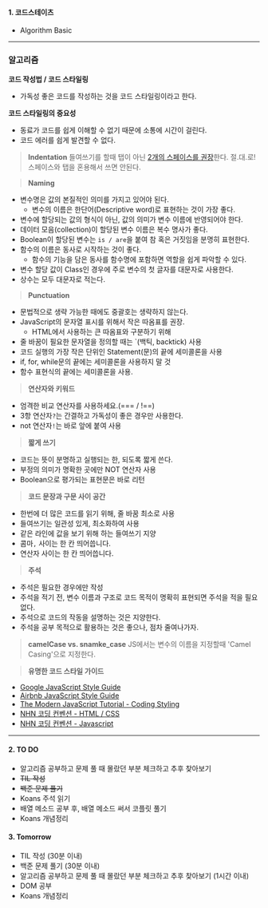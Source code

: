 #### 1. 코드스테이츠

- Algorithm Basic

---

### 알고리즘

**코드 작성법 / 코드 스타일링**

- 가독성 좋은 코드를 작성하는 것을 코드 스타일링이라고 한다.

**코드 스타일링의 중요성**

- 동료가 코드를 쉽게 이해할 수 없기 때문에 소통에 시간이 걸린다.
- 코드 에러를 쉽게 발견할 수 없다.

> **Indentation**
> 들여쓰기를 할때 탭이 아닌 [2개의 스페이스를 권장](https://ukupat.github.io/tabs-or-spaces/)한다.
> 절.대.로! 스페이스와 탭을 혼용해서 쓰면 안된다.

> **Naming**

- 변수명은 값의 본질적인 의미를 가지고 있어야 된다.
  - 변수의 이름은 한단어(Descriptive word)로 표현하는 것이 가장 좋다.
- 변수에 할당되는 값의 형식이 아닌, 값의 의미가 변수 이름에 반영되어야 한다.
- 데이터 모음(collection)이 할당된 변수 이름은 복수 명사가 좋다.
- Boolean이 할당된 변수는 `is / are`을 붙여 참 혹은 거짓임을 분명히 표현한다.
- 함수의 이름은 동사로 시작하는 것이 좋다.
  - 함수의 기능을 담은 동사를 함수명에 포함하면 역할을 쉽게 파악할 수 있다.
- 변수 할당 값이 Class인 경우에 주로 변수의 첫 글자를 대문자로 사용한다.
- 상수는 모두 대문자로 적는다.

> **Punctuation**

- 문법적으로 생략 가능한 때에도 중괄호는 생략하지 않는다.
- JavaScript의 문자열 표시를 위해서 작은 따옴표를 권장.
  - HTML에서 사용하는 큰 따옴표와 구분하기 위해
- 줄 바꿈이 필요한 문자열을 정의할 때는 `(백틱, backtick) 사용
- 코드 실행의 가장 작은 단위인 Statement(문)의 끝에 세미콜론을 사용
- if, for, while문의 끝에는 세미콜론을 사용하지 말 것
- 함수 표현식의 끝에는 세미콜론을 사용.

> **연산자와 키워드**

- 엄격한 비교 연산자를 사용하세요.(=== / !==)
- 3항 연산자`?`는 간결하고 가독성이 좋은 경우만 사용한다.
- not 연산자`!`는 바로 앞에 붙여 사용

> **짧게 쓰기**

- 코드는 뜻이 분명하고 실행되는 한, 되도록 짧게 쓴다.
- 부정의 의미가 명확한 곳에만 NOT 연산자 사용
- Boolean으로 평가되는 표현문은 바로 리턴

> **코드 문장과 구문 사이 공간**

- 한번에 더 많은 코드를 읽기 위해, 줄 바꿈 최소로 사용
- 들여쓰기는 일관성 있게, 최소화하여 사용
- 같은 라인에 값을 보기 위해 하는 들여쓰기 지양
- 콤마`,` 사이는 한 칸 띄어씁니다.
- 연산자 사이는 한 칸 띄어씁니다.

> **주석**

- 주석은 필요한 경우에만 작성
- 주석을 적기 전, 변수 이름과 구조로 코드 목적이 명확히 표현되면 주석을 적을 필요 없다.
- 주석으로 코드의 작동을 설명하는 것은 지양한다.
- 주석을 공부 목적으로 활용하는 것은 좋으나, 점차 줄여나가자.

> **camelCase vs. snamke_case**
> JS에서는 변수의 이름을 지정할때 'Camel Casing'으로 지정한다.

> **유명한 코드 스타일 가이드**

- [Google JavaScript Style Guide](https://google.github.io/styleguide/jsguide.html)
- [Airbnb JavaScript Style Guide](https://github.com/airbnb/javascript)
- [The Modern JavaScript Tutorial - Coding Styling](https://ko.javascript.info/coding-style)
- [NHN 코딩 컨벤션 - HTML / CSS](https://nuli.navercorp.com/data/convention/NHN_Coding_Conventions_for_Markup_Languages.pdf)
- [NHN 코딩 컨벤션 - Javascript](https://ui.toast.com/fe-guide/ko_CODING-CONVENTION)

---

#### 2. TO DO

- 알고리즘 공부하고 문제 풀 때 몰랐던 부분 체크하고 추후 찾아보기
- ~~TIL 작성~~
- ~~백준 문제 풀기~~
- Koans 주석 읽기
- 배열 메소드 공부 후, 배열 메소드 써서 코플릿 풀기
- Koans 개념정리

#### 3. Tomorrow

- TIL 작성 (30분 이내)
- 백준 문제 풀기 (30분 이내)
- 알고리즘 공부하고 문제 풀 때 몰랐던 부분 체크하고 추후 찾아보기 (1시간 이내)
- DOM 공부
- Koans 개념정리

